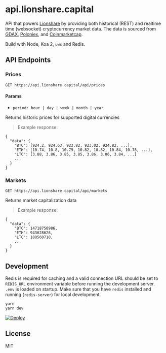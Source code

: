 # api.lionshare.capital

API that powers [Lionshare](https://lionshare.capital) by providing both historical (REST)
and realtime time (websocket) cryptocurrency market data. The data is sourced
from [GDAX](https://gdax.com), [Poloniex](https://poloniex.com/), and
[Coinmarketcap](https://coinmarketcap.com/).

Build with Node, Koa 2, `uws` and Redis.

## API Endpoints

### Prices

`GET https://api.lionshare.capital/api/prices`

#### Params

- `period: hour | day | week | month | year`

Returns historic prices for supported digital currencies

> Example response:

```
{
  "data": {
    "BTC": [924.2, 924.63, 923.82, 923.02, 924.82, ...],
    "ETH": [10.74, 10.8, 10.79, 10.82, 10.82, 10.84, 10.78, ...],
    "LTC": [3.88, 3.86, 3.85, 3.85, 3.86, 3.86, 3.84, ...]
    ...
  }
}
```


### Markets

`GET https://api.lionshare.capital/api/markets`

Returns market capitalization data

> Example response:

```
{
  "data": {
    "BTC": 14718750986,
    "ETH": 943628626,
    "LTC": 188560718,
    ...
  }
}

```

## Development

Redis is required for caching and a valid connection URL should be set to `REDIS_URL`
environment variable before running the development server. `.env` is loaded on
startup. Make sure that you have `redis` installed and running (`redis-server`)
for local development.

```
yarn
yarn dev
```


[![Deploy](https://www.herokucdn.com/deploy/button.svg)](https://heroku.com/deploy?template=https://github.com/woolm110/lionshare-api)

## License

MIT
